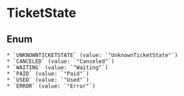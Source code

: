 # TicketState

## Enum

    * `UNKNOWNTICKETSTATE` (value: `"UnknownTicketState"`)
    * `CANCELED` (value: `"Canceled"`)
    * `WAITING` (value: `"Waiting"`)
    * `PAID` (value: `"Paid"`)
    * `USED` (value: `"Used"`)
    * `ERROR` (value: `"Error"`)
